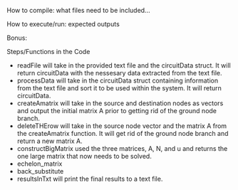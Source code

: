 How to compile:
what files need to be included...

How to execute/run:
expected outputs

Bonus:


Steps/Functions in the Code
- readFile will take in the provided text file and the circuitData struct. It will return circuitData with the nessesary data extracted from the text file.
- processData will take in the circuitData struct containing information from the text file and sort it to be used within the system. It will return circuitData.
- createAmatrix will take in the source and destination nodes as vectors and output the initial matrix A prior to getting rid of the ground node branch.
- deleteTHErow will take in the source node vector and the matrix A from the createAmatrix function. It will get rid of the ground node branch and return a new matrix A.
- constructBigMatrix used the three matrices, A, N, and u and returns the one large matrix that now needs to be solved.
- echelon_matrix
- back_substitute
- resultsInTxt will print the final results to a text file.
